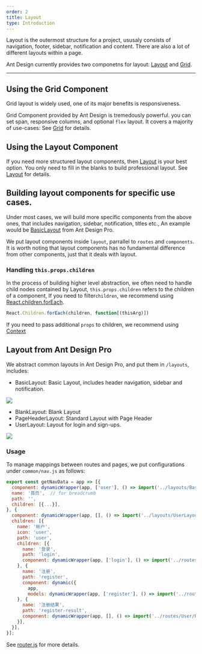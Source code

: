 ```yaml
---
order: 2
title: Layout 
type: Introduction
---
```


Layout is the outermost structure for a project, ususaly consists of navigation, footer, sidebar, notification and content. There are also a lot of different layouts within a page.

Ant Design currently provides two componetns for layout: [Layout](http://ant.design/components/layout/) and [Grid](http://ant.design/components/grid/).

---

## Using the Grid Component

Grid layout is widely used, one of its major benefits is responsiveness.

Grid Component provided by Ant Design is tremedously powerful. you can set span, responsive columns, and optional `flex` layout. It covers a majority of use-cases: See [Grid](http://ant.design/components/grid/) for details.

## Using the Layout Component

If you need more structured layout components, then [Layout](http://ant.design/components/layout/) is your best option. You only need to fill in the blanks to build professional layout. See [Layout](http://ant.design/components/layout/) for details.

## Building layout components for specific use cases.

Under most cases, we will build more specific components from the above ones, that includes navigation, sidebar, notification, titles etc., An example would be [BasicLayout](https://github.com/ant-design/ant-design-pro/blob/master/src/layouts/BasicLayout.js) from Ant Design Pro.

We put layout components inside `layout`, parrallel to `routes` and `components`. It is worth noting that layout components has no fundamental difference from other components, just that it deals with layout.

### Handling `this.props.children`

In the process of building higher level abstraction, we often need to handle child nodes contained by Layout, `this.props.children` refers to the children of a component, If you need to filter`children`, we recommend using [React.children.forEach](https://facebook.github.io/react/docs/react-api.html#react.children.map).

```jsx
React.Children.forEach(children, function[(thisArg)])
```

If you need to pass additional `props` to children, we recommend using [Context](https://facebook.github.io/react/docs/context.html)

## Layout from Ant Design Pro

We abstract common layouts in Ant Design Pro, and put them in `/layouts`, includes:

- BasicLayout: Basic Layout, includes header navigation, sidebar and notification.

<img src="https://gw.alipayobjects.com/zos/rmsportal/oXmyfmffJVvdbmDoGvuF.png" />

- BlankLayout: Blank Layout
- PageHeaderLayout: Standard Layout with Page Header
- UserLayout: Layout for login and sign-ups.

<img src="https://gw.alipayobjects.com/zos/rmsportal/mXsydBXvLqBVEZLMssEy.png" />

### Usage

To manage mappings between routes and pages, we put configurations under `common/nav.js` as follows:

```jsx
export const getNavData = app => [{
  component: dynamicWrapper(app, ['user'], () => import('../layouts/BasicLayout')),   // for dynamic import
  name: '首页',  // for breadcrumb
  path: '',
  children: [{...}],
}, {
  component: dynamicWrapper(app, [], () => import('../layouts/UserLayout')),
  children: [{
    name: '帐户',
    icon: 'user',
    path: 'user',
    children: [{
      name: '登录',
      path: 'login',
      component: dynamicWrapper(app, ['login'], () => import('../routes/User/Login')),
    }, {
      name: '注册',
      path: 'register',
      component: dynamic({
        app,
        models: dynamicWrapper(app, ['register'], () => import('../routes/User/Register')),
    }, {
      name: '注册结果',
      path: 'register-result',
      component: dynamicWrapper(app, [], () => import('../routes/User/RegisterResult')),
    }],
  }],
}];
```

See [router.js](https://github.com/ant-design/ant-design-pro/blob/master/src/router.js) for more details.
